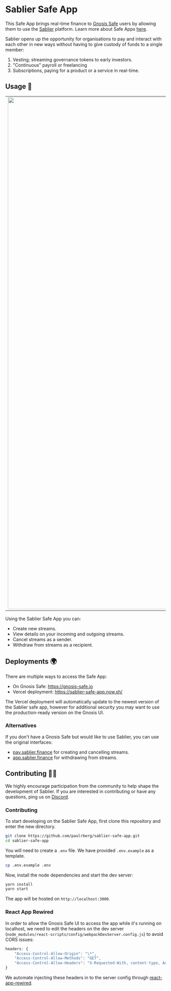 # Sablier Safe App

This Safe App brings real-time finance to [Gnosis Safe](https://gnosis-safe.io/) users by allowing them to use
the [Sablier](https://sablier.finance) platform. Learn more about Safe Apps [here](https://docs.gnosis.io/safe/docs/sdks_safe_apps/).

Sablier opens up the opportunity for organisations to pay and interact with each other in new ways without having to give custody of funds to a single member:

1. Vesting; streaming governance tokens to early investors.
2. "Continuous" payroll or freelancing
3. Subscriptions, paying for a product or a service in real-time.

## Usage :money_with_wings:

|                                                                                                                                                        |                                                                                                                                               |
| :----------------------------------------------------------------------------------------------------------------------------------------------------: | :-------------------------------------------------------------------------------------------------------------------------------------------: |
| <img width="1604" alt="Create Stream Page" src="https://user-images.githubusercontent.com/15848336/85229771-aecf7100-b3e3-11ea-9e7a-09e61d1cb4c9.png"> | <img width="1604" alt="Dashboard" src="https://user-images.githubusercontent.com/15848336/85229785-bf7fe700-b3e3-11ea-8f57-7a79a8dbffea.png"> |

Using the Sablier Safe App you can:

- Create new streams.
- View details on your incoming and outgoing streams.
- Cancel streams as a sender.
- Withdraw from streams as a recipient.

## Deployments :earth_africa:

There are multiple ways to access the Safe App:

- On Gnosis Safe: https://gnosis-safe.io
- Vercel deployment: https://sablier-safe-app.now.sh/

The Vercel deployment will automatically update to the newest version of the Sablier safe app, however for additional
security you may want to use the production-ready version on the Gnosis UI.

### Alternatives

If you don't have a Gnosis Safe but would like to use Sablier, you can use the original interfaces:

- [pay.sablier.finance](https://pay.sablier.finance) for creating and cancelling streams.
- [app.sablier.finance](https://app.sablier.finance) for withdrawing from streams.

## Contributing :raising_hand_woman:

We highly encourage participation from the community to help shape the development of Sablier. If you are interested in
contributing or have any questions, ping us on [Discord](https://discord.gg/KXajCXC).

### Contributing

To start developing on the Sablier Safe App, first clone this repository and enter the new directory.

```bash
git clone https://github.com/paulrberg/sablier-safe-app.git
cd sablier-safe-app
```

You will need to create a `.env` file. We have provided `.env.example` as a template.

```bash
cp .env.example .env
```

Now, install the node dependencies and start the dev server:

```bash
yarn install
yarn start
```

The app will be hosted on `http://localhost:3000`.

### React App Rewired

In order to allow the Gnosis Safe UI to access the app while it's running on localhost, we need to edit the headers on the dev server (`node_modules/react-scripts/config/webpackDevServer.config.js`) to avoid CORS issues:

```js
headers: {
    "Access-Control-Allow-Origin": "\*",
    "Access-Control-Allow-Methods": "GET",
    "Access-Control-Allow-Headers": "X-Requested-With, content-type, Authorization"
}
```

We automate injecting these headers in to the server config through [react-app-rewired](https://github.com/timarney/react-app-rewired).
